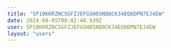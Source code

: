 ```yaml
---
title: "SP10KKRZNC5GFZJEFGSH8SNQ0CK34EQ6DPN7EJ4EW"
date: 2024-08-05T08:02:48.939Z
user: SP10KKRZNC5GFZJEFGSH8SNQ0CK34EQ6DPN7EJ4EW
layout: "users"
---
```

    